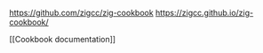 https://github.com/zigcc/zig-cookbook
https://zigcc.github.io/zig-cookbook/

[[Cookbook documentation]]